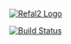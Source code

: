[![Refal2 Logo](http://refal2.github.io/images/refal2.png)](http://refal2.github.io)

[![Build Status](https://travis-ci.org/cmc-msu-ai/refal.svg?branch=master)](https://travis-ci.org/cmc-msu-ai/refal)
